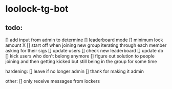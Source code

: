 # loolock-tg-bot


## todo: 

[] add input from admin to determine
  [] leaderboard mode
  [] minimum lock amount X
[] start off when joining new group iterating through each member asking for their sigs
[] update users
  [] check new leaderboard
  [] update db
  [] kick users who don't belong anymore
[] figure out solution to people joining and then getting kicked but still being in the group for some time

hardening:
[] leave if no longer admin
[] thank for making it admin


other:
[] only receive messages from lockers